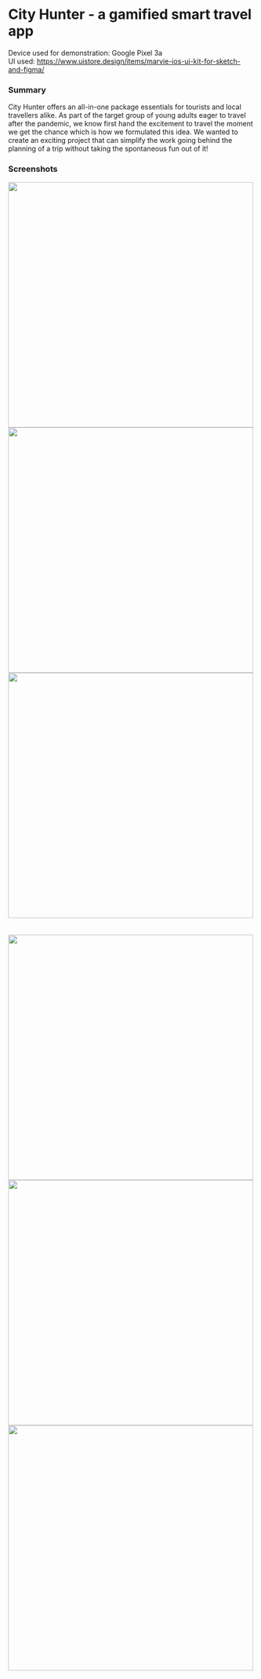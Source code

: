 # City Hunter - a gamified smart travel app
Device used for demonstration: Google Pixel 3a <br>
UI used: https://www.uistore.design/items/marvie-ios-ui-kit-for-sketch-and-figma/

### Summary
City Hunter offers an all-in-one package essentials for tourists and local travellers alike. As part of the target group of young adults eager to travel after the pandemic, we know first hand the excitement to travel the moment we get the chance which is how we formulated this idea. We wanted to create an exciting project that can simplify the work going behind the planning of a trip without taking the spontaneous fun out of it!


### Screenshots
<img src="https://user-images.githubusercontent.com/43990657/115034553-3ac80180-9efe-11eb-8e5a-23dd41ceb6d0.png" height="500" />   <img src="https://user-images.githubusercontent.com/43990657/115034644-50d5c200-9efe-11eb-8ffa-8d6cb3594f20.png" height="500" />   <img src="https://user-images.githubusercontent.com/43990657/115034680-5af7c080-9efe-11eb-8b81-be012f8027dd.png" height="500" /><br><br><br>
<img src="https://user-images.githubusercontent.com/43990657/115034692-5d5a1a80-9efe-11eb-8085-e233ca5c5d74.png" height="500" />   <img src="https://user-images.githubusercontent.com/43990657/115034714-63e89200-9efe-11eb-9c24-070680cb7133.png" height="500" />   <img src="https://user-images.githubusercontent.com/43990657/115034727-66e38280-9efe-11eb-880a-401626183ae7.png" height="500" />
